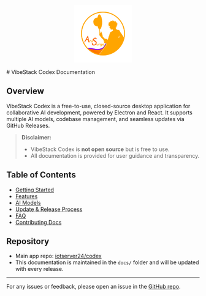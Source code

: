 
<p align="center">
  <img src="https://github.com/iotserver24/Anisurge-apk/blob/c8781720e10b722e50ca03e48b9d37acdc983d70/img/icon.png" alt="VibeStack Codex Logo" width="150">
</p>
# VibeStack Codex Documentation

## Overview
VibeStack Codex is a free-to-use, closed-source desktop application for collaborative AI development, powered by Electron and React. It supports multiple AI models, codebase management, and seamless updates via GitHub Releases.

> **Disclaimer:**
> - VibeStack Codex is **not open source** but is free to use.
> - All documentation is provided for user guidance and transparency.

## Table of Contents
- [Getting Started](./getting-started.md)
- [Features](./features.md)
- [AI Models](./models.md)
- [Update & Release Process](./updates.md)
- [FAQ](./faq.md)
- [Contributing Docs](./contributing.md)

## Repository
- Main app repo: [iotserver24/codex](https://github.com/iotserver24/codex.git)
- This documentation is maintained in the `docs/` folder and will be updated with every release.

---

For any issues or feedback, please open an issue in the [GitHub repo](https://github.com/iotserver24/codex.git). 
